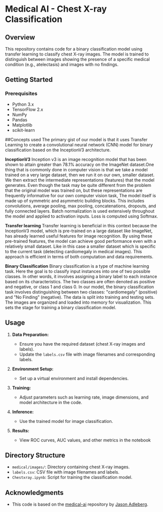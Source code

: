 
# Medical AI - Chest X-ray Classification

## Overview

This repository contains code for a binary classification model using transfer learning to classify chest X-ray images. The model is trained to distinguish between images showing the presence of a specific medical condition (e.g., atelectasis) and images with no findings.

## Getting Started

### Prerequisites

- Python 3.x
- TensorFlow 2.x
- NumPy
- Pandas
- Matplotlib
- scikit-learn

##Concepts used
The primary gist of our model is that it uses Transfer Learning to create a convolutional neural network (CNN) model for binary classification based on the InceptionV3 architecture. 

**InceptionV3**
Inception v3 is an image recognition model that has been shown to attain greater than 78.1% accuracy on the ImageNet dataset.One thing that is commonly done in computer vision is that we take a model trained on a very large dataset, then we run it on our own, smaller dataset. We then extract the intermediate representations (features) that the model generates. Even though the task may be quite different from the problem that the original model was trained on, but these representations are frequently informative for our own computer vision task,
The model itself is made up of symmetric and asymmetric building blocks. This includes convolutions, average pooling, max pooling, concatenations, dropouts, and fully connected layers. Batch normalization is used extensively throughout the model and applied to activation inputs. Loss is computed using Softmax.

**Transfer learning**
Transfer learning is beneficial in this context because the InceptionV3 model, which is pre-trained on a large dataset like ImageNet, has already learned useful features for image recognition. By using these pre-trained features, the model can achieve good performance even with a relatively small dataset. Like in this case a smaller dataset which is specific to the current task (detecting cardiomegaly in medical images). This approach is efficient in terms of both computation and data requirements.

**Binary Classification**
Binary classification is a type of machine learning task. Here the goal is to classify input instances into one of two possible classes. In other words, it involves assigning a binary label to each instance based on its characteristics. The two classes are often denoted as positive and negative, or class 1 and class 0. In our model, the binary classification task involves distinguishing between two classes: "cardiomegaly" (positive) and "No Finding" (negative). The data is split into training and testing sets. The images are organized and loaded into memory for visualization. This sets the stage for training a binary classification model.

## Usage

1. **Data Preparation:**
   - Ensure you have the required dataset (chest X-ray images and labels).
   - Update the `labels.csv` file with image filenames and corresponding labels.

2. **Environment Setup:**
   - Set up a virtual environment and install dependencies.

3. **Training:**
   - Adjust parameters such as learning rate, image dimensions, and model architecture in the code.


4. **Inference:**
   - Use the trained model for image classification.

5. **Results:**
   - View ROC curves, AUC values, and other metrics in the notebook

## Directory Structure

- `medical/images/`: Directory containing chest X-ray images.
- `labels.csv`: CSV file with image filenames and labels.
- `Chestxray.ipynb`: Script for training the classification model.



## Acknowledgments

- This code is based on the [medical-ai](https://github.com/adleberg/medical-ai) repository by [Jason Adleberg](https://github.com/adleberg).

